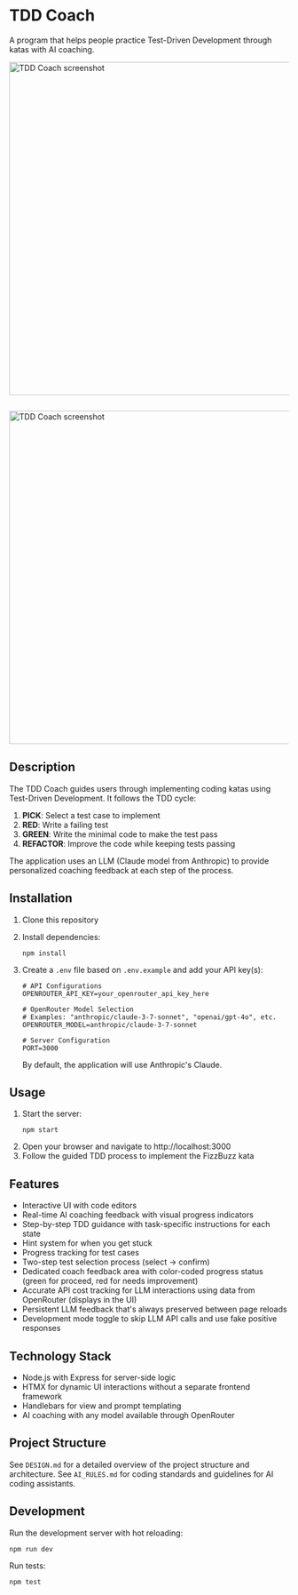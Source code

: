 # TDD Coach

A program that helps people practice Test-Driven Development through katas with AI coaching.

  <img src="./docs/tdd%20coach%203.png" alt="TDD Coach screenshot" width="600" style="padding-bottom: 2em;">

  <img src="./docs/tdd-coach%206.png" alt="TDD Coach screenshot" width="600">

## Description

The TDD Coach guides users through implementing coding katas using Test-Driven Development. It follows the TDD cycle:

1. **PICK**: Select a test case to implement
2. **RED**: Write a failing test
3. **GREEN**: Write the minimal code to make the test pass
4. **REFACTOR**: Improve the code while keeping tests passing

The application uses an LLM (Claude model from Anthropic) to provide personalized coaching feedback at each step of the process.

## Installation

1. Clone this repository
2. Install dependencies:
   ```
   npm install
   ```
3. Create a `.env` file based on `.env.example` and add your API key(s):
   ```
   # API Configurations
   OPENROUTER_API_KEY=your_openrouter_api_key_here

   # OpenRouter Model Selection
   # Examples: "anthropic/claude-3-7-sonnet", "openai/gpt-4o", etc.
   OPENROUTER_MODEL=anthropic/claude-3-7-sonnet

   # Server Configuration
   PORT=3000
   ```
   
   By default, the application will use Anthropic's Claude.

## Usage

1. Start the server:
   ```
   npm start
   ```
2. Open your browser and navigate to http://localhost:3000
3. Follow the guided TDD process to implement the FizzBuzz kata

## Features

- Interactive UI with code editors
- Real-time AI coaching feedback with visual progress indicators
- Step-by-step TDD guidance with task-specific instructions for each state
- Hint system for when you get stuck
- Progress tracking for test cases
- Two-step test selection process (select → confirm)
- Dedicated coach feedback area with color-coded progress status (green for proceed, red for needs improvement)
- Accurate API cost tracking for LLM interactions using data from OpenRouter (displays in the UI)
- Persistent LLM feedback that's always preserved between page reloads
- Development mode toggle to skip LLM API calls and use fake positive responses

## Technology Stack

- Node.js with Express for server-side logic
- HTMX for dynamic UI interactions without a separate frontend framework
- Handlebars for view and prompt templating
- AI coaching with any model available through OpenRouter

## Project Structure

See `DESIGN.md` for a detailed overview of the project structure and architecture.
See `AI_RULES.md` for coding standards and guidelines for AI coding assistants.

## Development

Run the development server with hot reloading:
```
npm run dev
```

Run tests:
```
npm test
```
